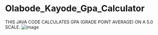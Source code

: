 # Olabode_Kayode_Gpa_Calculator
THIS JAVA CODE CALCULATES GPA (GRADE POINT AVERAGE) ON A 5.0 SCALE.
![image](https://github.com/OlabodeKayodem/Olabode_Kayode_Gpa_Calculator/assets/153414835/9bfa650b-6ea2-4c2e-9067-b46e8cfdec06)
